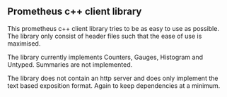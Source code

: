 ## Prometheus c++ client library

This prometheus c++ client library tries to be as easy to use as
possible. The library only consist of header files such that the ease
of use is maximised.

The library currently implements Counters, Gauges, Histogram and
Untyped. Summaries are not implemented.

The library does not contain an http server and does only implement
the text based exposition format. Again to keep dependencies at a
minimum.
